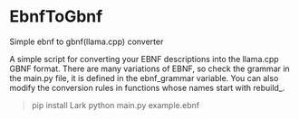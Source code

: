 # EbnfToGbnf
Simple ebnf to gbnf(llama.cpp) converter

A simple script for converting your EBNF descriptions into the llama.cpp GBNF format. There are many variations of EBNF, so check the grammar in the main.py file, it is defined in the ebnf_grammar variable. You can also modify the conversion rules in functions whose names start with rebuild_.


> pip install Lark
> python main.py example.ebnf


